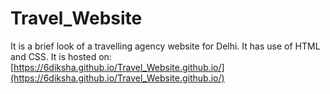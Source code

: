 # Travel_Website
It is a brief look of a travelling agency website for Delhi. It has use of HTML and CSS.
It is hosted on: [https://6diksha.github.io/Travel_Website.github.io/](https://6diksha.github.io/Travel_Website.github.io/)
